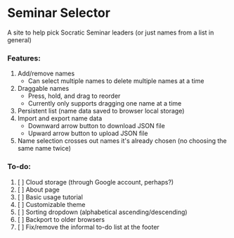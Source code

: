 # Seminar Selector
A site to help pick Socratic Seminar leaders (or just names from a list in general)

### Features:

1. Add/remove names
	* Can select multiple names to delete multiple names at a time
2. Draggable names
	* Press, hold, and drag to reorder
	* Currently only supports dragging one name at a time
3. Persistent list (name data saved to browser local storage)
4. Import and export name data
	* Downward arrow button to download JSON file
	* Upward arrow button to upload JSON file
5. Name selection crosses out names it's already chosen (no choosing the same name twice)

### To-do:

1. [ ] Cloud storage (through Google account, perhaps?)
2. [ ] About page
3. [ ] Basic usage tutorial
4. [ ] Customizable theme
5. [ ] Sorting dropdown (alphabetical ascending/descending)
6. [ ] Backport to older browsers
7. [ ] Fix/remove the informal to-do list at the footer
